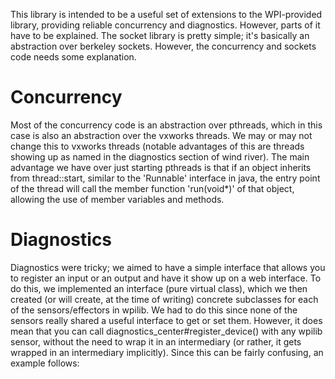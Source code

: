 
This library is intended to be a useful set of extensions to the WPI-provided
library, providing reliable concurrency and diagnostics. However, parts of it
have to be explained. The socket library is pretty simple; it's basically an
abstraction over berkeley sockets. However, the concurrency and sockets code
needs some explanation.

Concurrency
===========

Most of the concurrency code is an abstraction over pthreads, which in this case
is also an abstraction over the vxworks threads. We may or may not change this
to vxworks threads (notable advantages of this are threads showing up as named
in the diagnostics section of wind river). The main advantage we have over just
starting pthreads is that if an object inherits from thread::start, similar to
the 'Runnable' interface in java, the entry point of the thread will call the
member function 'run(void*)' of that object, allowing the use of member
variables and methods.

Diagnostics
===========

Diagnostics were tricky; we aimed to have a simple interface that allows you to
register an input or an output and have it show up on a web interface. To do
this, we implemented an interface (pure virtual class), which we then created
(or will create, at the time of writing) concrete subclasses for each of the
sensors/effectors in wpilib. We had to do this since none of the sensors really
shared a useful interface to get or set them. However, it does mean that you
can call diagnostics_center#register_device() with any wpilib sensor, without
the need to wrap it in an intermediary (or rather, it gets wrapped in an
intermediary implicitly). Since this can be fairly confusing, an example
follows:

<script src="http://gist.github.com/608688.js"> </script>

